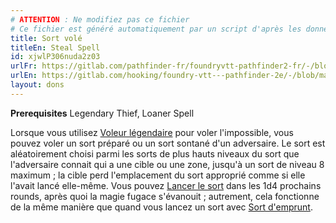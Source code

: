 ```yaml
---
# ATTENTION : Ne modifiez pas ce fichier
# Ce fichier est généré automatiquement par un script d'après les données du module Foundry VTT officiel et de sa traduction
title: Sort volé
titleEn: Steal Spell
id: xjwlP306nuda2z03
urlFr: https://gitlab.com/pathfinder-fr/foundryvtt-pathfinder2-fr/-/blob/master/data/feats/xjwlP306nuda2z03.htm
urlEn: https://gitlab.com/hooking/foundry-vtt---pathfinder-2e/-/blob/master/packs/data/feats.db/steal-spell.json
layout: dons
---
```

**Prerequisites** Legendary Thief, Loaner Spell

Lorsque vous utilisez [Voleur légendaire](voleur-légendaire.html) pour voler l'impossible, vous pouvez voler un sort préparé ou un sort sontané d'un adversaire. Le sort est aléatoirement choisi parmi les sorts de plus hauts niveaux du sort que l'adversaire connait qui a une cible ou une zone, jusqu'à un sort de niveau 8 maximum ; la cible perd l'emplacement du sort approprié comme si elle l'avait lancé elle-même. Vous pouvez [Lancer le sort](../actions/lancer-un-sort.html) dans les 1d4 prochains rounds, après quoi la magie fugace s'évanouit ; autrement, cela fonctionne de la même manière que quand vous lancez un sort avec [Sort d'emprunt](sort-d-emprunt.html).
